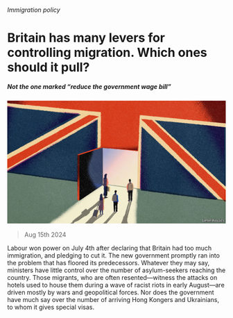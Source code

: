 ###### Immigration policy

# Britain has many levers for controlling migration. Which ones should it pull? 

##### Not the one marked “reduce the government wage bill” 

![image](images/20240817_BRD001.jpg) 

> Aug 15th 2024 

Labour won power on July 4th after declaring that Britain had too much immigration, and pledging to cut it. The new government promptly ran into the problem that has floored its predecessors. Whatever they may say, ministers have little control over the number of asylum-seekers reaching the country. Those migrants, who are often resented—witness the attacks on hotels used to house them during a wave of racist riots in early August—are driven mostly by wars and geopolitical forces. Nor does the government have much say over the number of arriving Hong Kongers and Ukrainians, to whom it gives special visas. 

